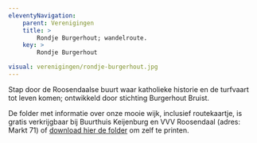 ```yaml
---
eleventyNavigation:
    parent: Verenigingen
    title: >
        Rondje Burgerhout; wandelroute.
    key: > 
        Rondje Burgerhout

visual: verenigingen/rondje-burgerhout.jpg
---
```


Stap door de Roosendaalse buurt waar katholieke historie en de turfvaart tot leven komen; 
ontwikkeld door stichting Burgerhout Bruist.

De folder met informatie over onze mooie wijk, inclusief routekaartje, is gratis verkrijgbaar 
bij Buurthuis Keijenburg en VVV Roosendaal (adres: Markt 71) of [download hier de folder](/lib/files/rondje-burgerhout.pdf) om zelf te printen.
